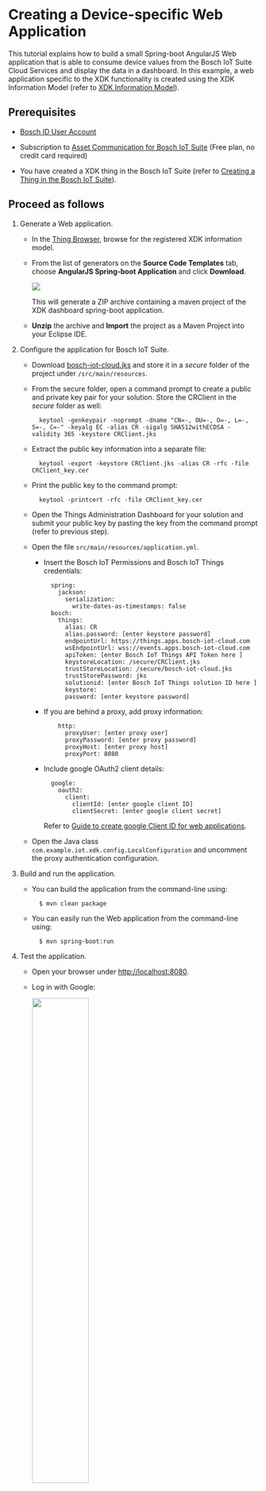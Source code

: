 # Creating a Device-specific Web Application

This tutorial explains how to build a small Spring-boot AngularJS Web application that is able to consume device values from the Bosch IoT Suite Cloud Services and display the data in a dashboard. In this example, a web application specific to the XDK functionality is created using the XDK Information Model (refer to [XDK Information Model](https://vorto.eclipse.org/#/details/com.bosch.bcds:XDK:1.0.0)).


## Prerequisites

* [Bosch ID User Account](https://accounts.bosch-iot-suite.com)

* Subscription to [Asset Communication for Bosch IoT Suite](https://www.bosch-iot-suite.com/asset-communication/) (Free plan, no credit card required)

* You have created a XDK thing in the Bosch IoT Suite (refer to [Creating a Thing in the Bosch IoT Suite](create_thing.md)).


## Proceed as follows

1. Generate a Web application.

	- In the [Thing Browser](https://vorto.eclipse.org/console/#/thingbrowser), browse for the registered XDK information model.

	- From the list of generators on the **Source Code Templates** tab, choose **AngularJS Spring-boot Application** and click **Download**.
	
		<img src="../images/tutorials/springbootApp/angularJS_gen.png"/>
	 
		This will generate a ZIP archive containing a maven project of the XDK dashboard spring-boot application.

	- **Unzip** the archive and **Import** the project as a Maven Project into your Eclipse IDE.

2. Configure the application for Bosch IoT Suite.

	- Download [bosch-iot-cloud.jks](bosch-iot-cloud.jks) and store it in a *secure* folder of the project under `/src/main/resources`.

	- From the secure folder, open a command prompt to create a public and private key pair for your solution. Store the CRClient in the *secure* folder as well:
	
			keytool -genkeypair -noprompt -dname "CN=-, OU=-, O=-, L=-, S=-, C=-" -keyalg EC -alias CR -sigalg SHA512withECDSA -validity 365 -keystore CRClient.jks


	- Extract the public key information into a separate file:
	
			keytool -export -keystore CRClient.jks -alias CR -rfc -file CRClient_key.cer

	- Print the public key to the command prompt:
	  
			keytool -printcert -rfc -file CRClient_key.cer

	-  Open the Things Administration Dashboard for your solution and submit your public key by pasting the key from the command prompt (refer to previous step).
	
	- Open the file `src/main/resources/application.yml`.

		- Insert the Bosch IoT Permissions and Bosch IoT Things credentials:
	
				spring:
				  jackson:
				    serialization:
				      write-dates-as-timestamps: false
				bosch:
				  things:
				    alias: CR
				    alias.password: [enter keystore password]
				    endpointUrl: https://things.apps.bosch-iot-cloud.com
				    wsEndpointUrl: wss://events.apps.bosch-iot-cloud.com
				    apiToken: [enter Bosch IoT Things API Token here ]
				    keystoreLocation: /secure/CRClient.jks
				    trustStoreLocation: /secure/bosch-iot-cloud.jks
				    trustStorePassword: jks
				    solutionid: [enter Bosch IoT Things solution ID here ]
				    keystore:
				    password: [enter keystore password]
	
		- If you are behind a proxy, add proxy information:
	  
				  http:
				    proxyUser: [enter proxy user]
				    proxyPassword: [enter proxy password]
				    proxyHost: [enter proxy host]
				    proxyPort: 8080
	
		- Include google OAuth2 client details:

				google:
				  oauth2:
				    client:
				      clientId: [enter google client ID]
				      clientSecret: [enter google client secret]

			Refer to [Guide to create google Client ID for web applications](https://developers.google.com/identity/sign-in/web/devconsole-project).

	- Open the Java class `com.example.iot.xdk.config.LocalConfiguration` and uncomment the proxy authentication configuration.

3. Build and run the application.

	- You can build the application from the command-line using:
	
			$ mvn clean package
	
	- You can easily run the Web application from the command-line using:
	
			$ mvn spring-boot:run

4. Test the application.

	- Open your browser under [http://localhost:8080](http://localhost:8080).

	- Log in with Google:
	
		<img src="../images/tutorials/springbootApp/login_page.png" width="50%" />
	
	- Copy the **Subject** ID from the left menu (highlighted in red).
	
		<img src="../images/tutorials/springbootApp/copy_SubjectId.png" width="20%" />

5. Update policy of the created thing.

	- In the [Thing Browser](https://vorto.eclipse.org/console/#/thingbrowser) of the Vorto Console, browse for your thing.

	- Select the **Policy** tab and add a new policy, to share the thing with the Google user:

	  - Enter a unique **Label** for your policy.

	  - Choose **Google JWT Token** as subject type.

	  - Paste the **Subject** ID copied from the login screen into the **Subject ID** field:
	
			<img src="../images/tutorials/springbootApp/create_policy.png" width="50%" />
	
	- Refresh your Web application [http://localhost:8080](http://localhost:8080) to view the created thing:
	
		<img src="../images/tutorials/springbootApp/xdk_thing.png" width="40%"/>
	
	- Click on the device to see the details containing UI widgets for the individual function blocks:

		<img src="../images/tutorials/springbootApp/thing_details.png" width="50%"/>

6. Update the features of a thing from Things API.

	- Open [Bosch IoT Suite API](https://apidocs.bosch-iot-suite.com).
	  
		- Copy the bosch:things:**apiToken:** value from the file `/src/main/resources/application.yml` and paste it in the **Solution API Token** field.

		- Click **Authorize**.
	  
			<img src="../images/tutorials/springbootApp/thing_rest_api.png" width="40%"/>
	  
	  - Select **openID** and **Authorize**.
	  
			<img src="../images/tutorials/springbootApp/authorize_bosch_id.png" width="40%"/>
	
	- Send some test temperature values to the Bosch IoT Suite, that get displayed in the dashboard.
	
	  - Copy **ThingID** from **Endpoint Configuration** of your thing in the Developer Console and paste it into the **thingId** field.

	  - Enter `temperature` in the **featureId** field.

	  - Copy the raw JSON string (within **temperature{ }**) from the JSON tab or use the updated JSON as given below, and paste it in **featureObject** field and **Try It**.
	    
				{
				  "properties": {
				    "status": {
				      "max_range_value": 100,
				      "min_range_value": -100,
				      "sensor_units": "F",
				      "sensor_value": 57.80,
				      "min_measured_value": 10,
				      "max_measured_value": 90
				    }
				  }
				}
	   
			<img src="../images/tutorials/springbootApp/thing_features.png" width="40%"/>
	
			<img src="../images/tutorials/springbootApp/thing_put_param.png" width="40%"/>
	  
	- Observe the updated temperature widget value in the dashboard of your web application.
	
	      <img src="../images/tutorials/springbootApp/web_app.png" width="40%"/>
